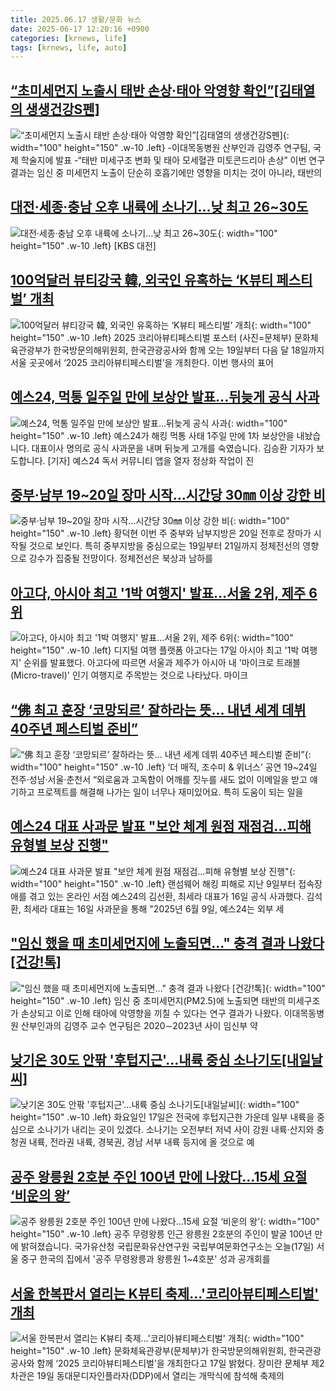 ```yaml
---
title: 2025.06.17 생활/문화 뉴스
date: 2025-06-17 12:20:16 +0900
categories: [krnews, life]
tags: [krnews, life, auto]
---
```

## [“초미세먼지 노출시 태반 손상·태아 악영향 확인”[김태열의 생생건강S펜]](https://n.news.naver.com/mnews/article/016/0002485925)

![“초미세먼지 노출시 태반 손상·태아 악영향 확인”[김태열의 생생건강S펜]](https://mimgnews.pstatic.net/image/origin/016/2025/06/17/2485925.jpg?type=nf220_150){: width="100" height="150" .w-10 .left}
-이대목동병원 산부인과 김영주 연구팀, 국제 학술지에 발표 -“태반 미세구조 변화 및 태아 모세혈관 미토콘드리아 손상” 이번 연구 결과는 임신 중 미세먼지 노출이 단순히 호흡기에만 영향을 미치는 것이 아니라, 태반의

## [대전·세종·충남 오후 내륙에 소나기…낮 최고 26~30도](https://n.news.naver.com/mnews/article/056/0011971318)

![대전·세종·충남 오후 내륙에 소나기…낮 최고 26~30도](https://mimgnews.pstatic.net/image/origin/056/2025/06/17/11971318.jpg?type=nf220_150){: width="100" height="150" .w-10 .left}
[KBS 대전]

## [100억달러 뷰티강국 韓, 외국인 유혹하는 ‘K뷰티 페스티벌’ 개최](https://n.news.naver.com/mnews/article/018/0006041623)

![100억달러 뷰티강국 韓, 외국인 유혹하는 ‘K뷰티 페스티벌’ 개최](https://mimgnews.pstatic.net/image/origin/018/2025/06/17/6041623.jpg?type=nf220_150){: width="100" height="150" .w-10 .left}
2025 코리아뷰티페스티벌 포스터 (사진=문체부) 문화체육관광부가 한국방문의해위원회, 한국관광공사와 함께 오는 19일부터 다음 달 18일까지 서울 곳곳에서 ‘2025 코리아뷰티페스티벌’을 개최한다. 이번 행사의 표어

## [예스24, 먹통 일주일 만에 보상안 발표...뒤늦게 공식 사과](https://n.news.naver.com/mnews/article/052/0002206514)

![예스24, 먹통 일주일 만에 보상안 발표...뒤늦게 공식 사과](https://mimgnews.pstatic.net/image/origin/052/2025/06/16/2206514.jpg?type=nf220_150){: width="100" height="150" .w-10 .left}
예스24가 해킹 먹통 사태 1주일 만에 1차 보상안을 내놨습니다. 대표이사 명의로 공식 사과문을 내며 뒤늦게 고개를 숙였습니다. 김승환 기자가 보도합니다. [기자] 예스24 독서 커뮤니티 앱을 열자 정상화 작업이 진

## [중부·남부 19~20일 장마 시작…시간당 30㎜ 이상 강한 비](https://n.news.naver.com/mnews/article/421/0008316035)

![중부·남부 19~20일 장마 시작…시간당 30㎜ 이상 강한 비](https://mimgnews.pstatic.net/image/origin/421/2025/06/17/8316035.jpg?type=nf220_150){: width="100" height="150" .w-10 .left}
황덕현 이번 주 중부와 남부지방은 20일 전후로 장마가 시작될 것으로 보인다. 특히 중부지방을 중심으로는 19일부터 21일까지 정체전선의 영향으로 강수가 집중될 전망이다. 정체전선은 북상과 남하를

## [아고다, 아시아 최고 '1박 여행지' 발표…서울 2위, 제주 6위](https://n.news.naver.com/mnews/article/015/0005145500)

![아고다, 아시아 최고 '1박 여행지' 발표…서울 2위, 제주 6위](https://mimgnews.pstatic.net/image/origin/015/2025/06/17/5145500.jpg?type=nf220_150){: width="100" height="150" .w-10 .left}
디지털 여행 플랫폼 아고다는 17일 아시아 최고 '1박 여행지' 순위를 발표했다. 아고다에 따르면 서울과 제주가 아시아 내 '마이크로 트래블(Micro-travel)' 인기 여행지로 주목받는 것으로 나타났다. 마이크

## [“佛 최고 훈장 ‘코망되르’ 잘하라는 뜻… 내년 세계 데뷔 40주년 페스티벌 준비”](https://n.news.naver.com/mnews/article/081/0003549672)

![“佛 최고 훈장 ‘코망되르’ 잘하라는 뜻… 내년 세계 데뷔 40주년 페스티벌 준비”](https://mimgnews.pstatic.net/image/origin/081/2025/06/17/3549672.jpg?type=nf220_150){: width="100" height="150" .w-10 .left}
‘더 매직, 조수미 & 위너스’ 공연 19~24일 전주·성남·서울·춘천서 “외로움과 고독함이 어깨를 짓누를 새도 없이 이메일을 받고 얘기하고 프로젝트를 해결해 나가는 일이 너무나 재미있어요. 특히 도움이 되는 일을

## [예스24 대표 사과문 발표 "보안 체계 원점 재점검...피해 유형별 보상 진행"](https://n.news.naver.com/mnews/article/277/0005608350)

![예스24 대표 사과문 발표 "보안 체계 원점 재점검...피해 유형별 보상 진행"](https://mimgnews.pstatic.net/image/origin/277/2025/06/16/5608350.jpg?type=nf220_150){: width="100" height="150" .w-10 .left}
랜섬웨어 해킹 피해로 지난 9일부터 접속장애를 겪고 있는 온라인 서점 예스24의 김선환, 최세라 대표가 16일 공식 사과했다. 김석환, 최세라 대표는 16일 사과문을 통해 "2025년 6월 9일, 예스24는 외부 세

## ["임신 했을 때 초미세먼지에 노출되면…" 충격 결과 나왔다 [건강!톡]](https://n.news.naver.com/mnews/article/015/0005145588)

!["임신 했을 때 초미세먼지에 노출되면…" 충격 결과 나왔다 [건강!톡]](https://mimgnews.pstatic.net/image/origin/015/2025/06/17/5145588.jpg?type=nf220_150){: width="100" height="150" .w-10 .left}
임신 중 초미세먼지(PM2.5)에 노출되면 태반의 미세구조가 손상되고 이로 인해 태아에 악영향을 끼칠 수 있다는 연구 결과가 나왔다. 이대목동병원 산부인과의 김영주 교수 연구팀은 2020∼2023년 사이 임신부 약

## [낮기온 30도 안팎 '후텁지근'…내륙 중심 소나기도[내일날씨]](https://n.news.naver.com/mnews/article/277/0005608390)

![낮기온 30도 안팎 '후텁지근'…내륙 중심 소나기도[내일날씨]](https://mimgnews.pstatic.net/image/origin/277/2025/06/16/5608390.jpg?type=nf220_150){: width="100" height="150" .w-10 .left}
화요일인 17일은 전국에 후텁지근한 가운데 일부 내륙을 중심으로 소나기가 내리는 곳이 있겠다. 소나기는 오전부터 저녁 사이 강원 내륙·산지와 충청권 내륙, 전라권 내륙, 경북권, 경남 서부 내륙 등지에 올 것으로 예

## [공주 왕릉원 2호분 주인 100년 만에 나왔다…15세 요절 ‘비운의 왕’](https://n.news.naver.com/mnews/article/056/0011971196)

![공주 왕릉원 2호분 주인 100년 만에 나왔다…15세 요절 ‘비운의 왕’](https://mimgnews.pstatic.net/image/origin/056/2025/06/17/11971196.jpg?type=nf220_150){: width="100" height="150" .w-10 .left}
공주 무령왕릉 인근 왕릉원 2호분의 주인이 발굴 100년 만에 밝혀졌습니다. 국가유산청 국립문화유산연구원 국립부여문화연구소는 오늘(17일) 서울 중구 한국의 집에서 '공주 무령왕릉과 왕릉원 1~4호분' 성과 공개회를

## [서울 한복판서 열리는 K뷰티 축제…'코리아뷰티페스티벌' 개최](https://n.news.naver.com/mnews/article/015/0005145551)

![서울 한복판서 열리는 K뷰티 축제…'코리아뷰티페스티벌' 개최](https://mimgnews.pstatic.net/image/origin/015/2025/06/17/5145551.jpg?type=nf220_150){: width="100" height="150" .w-10 .left}
문화체육관광부(문체부)가 한국방문의해위원회, 한국관광공사와 함께 ‘2025 코리아뷰티페스티벌’을 개최한다고 17일 밝혔다. 장미란 문체부 제2차관은 19일 동대문디자인플라자(DDP)에서 열리는 개막식에 참석해 축제의

